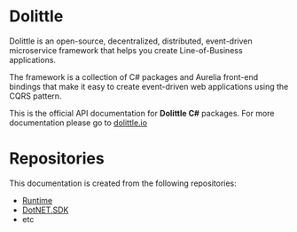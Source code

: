 # Dolittle 
Dolittle is an open-source, decentralized, distributed, event-driven microservice framework that helps you create Line-of-Business applications.

The framework is a collection of C# packages and Aurelia front-end bindings that make it easy to create event-driven web applications using the CQRS pattern.

This is the official API documentation for **Dolittle C#** packages. For more documentation please go to [dolittle.io](https://dolittle.io)


# Repositories
This documentation is created from the following repositories:

* [Runtime](https://github.com/dolittle-runtime/Runtime)
* [DotNET.SDK](https://github.com/dolittle-runtime/DotNET.SDK)
* etc
